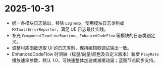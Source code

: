 # 2025-10-31
- 统一各模块日志输出，移除 `LogTemp`，使用模块日志类别或 `FXToolsErrorReporter`，满足 UE 日志最佳实践。
- 补充 `ComponentTimelineRuntime`、`EnhancedCodeFlow` 等模块的日志类别定义。
- 调整材质函数选取 UI 的日志类别，保持编辑器调试输出一致。
- EnhancedCodeFlow 时间轴（标量/向量/颜色及自定义版本）新增 `PlayRate` 播放速率参数，默认 1.0，可快速整体加速或减缓动画；蓝图节点同步支持。